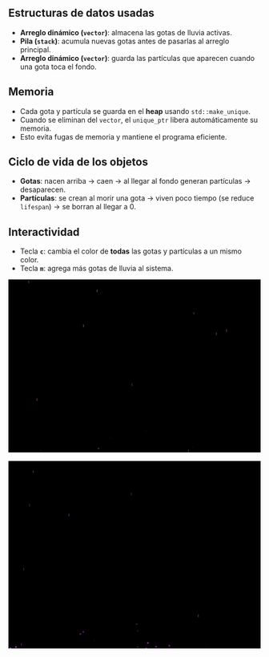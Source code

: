 ## Estructuras de datos usadas

-   **Arreglo dinámico (`vector`)**: almacena las gotas de lluvia
    activas.
-   **Pila (`stack`)**: acumula nuevas gotas antes de pasarlas al
    arreglo principal.
-   **Arreglo dinámico (`vector`)**: guarda las partículas que aparecen
    cuando una gota toca el fondo.

## Memoria

-   Cada gota y partícula se guarda en el **heap** usando
    `std::make_unique`.
-   Cuando se eliminan del `vector`, el `unique_ptr` libera
    automáticamente su memoria.
-   Esto evita fugas de memoria y mantiene el programa eficiente.

## Ciclo de vida de los objetos

-   **Gotas**: nacen arriba → caen → al llegar al fondo generan
    partículas → desaparecen.
-   **Partículas**: se crean al morir una gota → viven poco tiempo (se
    reduce `lifespan`) → se borran al llegar a 0.

## Interactividad

-   Tecla **`c`**: cambia el color de **todas** las gotas y partículas a
    un mismo color.
-   Tecla **`m`**: agrega más gotas de lluvia al sistema.

![alt text](Imagenes/imagen.png)

![alt text](<Imagenes/Imagen 2.png>)